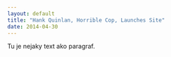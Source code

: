 ```yaml
---
layout: default
title: "Hank Quinlan, Horrible Cop, Launches Site"
date: 2014-04-30
---
```


Tu je nejaky text ako paragraf.
